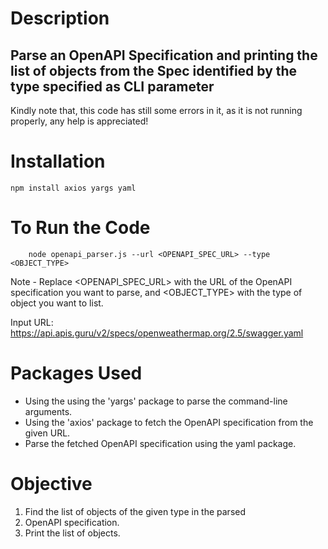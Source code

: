 # Description

## Parse an OpenAPI Specification and printing the list of objects from the Spec identified by the type specified as CLI parameter

Kindly note that, this code has still some errors in it, as it is not running properly, any help is appreciated!

# Installation
```
npm install axios yargs yaml
```
# To Run the Code
```
    node openapi_parser.js --url <OPENAPI_SPEC_URL> --type <OBJECT_TYPE>
```
Note - Replace <OPENAPI_SPEC_URL> with the URL of the OpenAPI specification you want to parse, and <OBJECT_TYPE> with the type of object you want to list.

Input URL: https://api.apis.guru/v2/specs/openweathermap.org/2.5/swagger.yaml

# Packages Used
* Using the using the 'yargs' package to parse the command-line arguments.
* Using the 'axios' package to fetch the OpenAPI specification from the given URL.
* Parse the fetched OpenAPI specification using the yaml package.

# Objective
1. Find the list of objects of the given type in the parsed
2. OpenAPI specification.
3. Print the list of objects.
